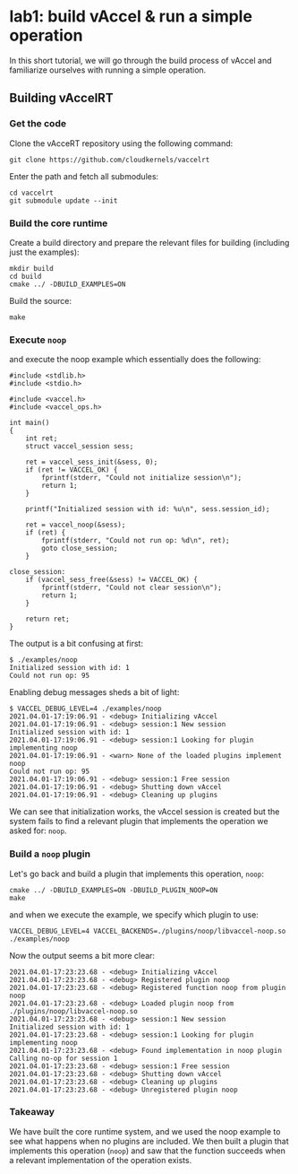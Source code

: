 # lab1: build vAccel & run a simple operation

In this short tutorial, we will go through the build process of vAccel and 
familiarize ourselves with running a simple operation. 

## Building vAccelRT

### Get the code

Clone the vAcceRT repository using the following command:

```
git clone https://github.com/cloudkernels/vaccelrt
```

Enter the path and fetch all submodules:

```
cd vaccelrt
git submodule update --init
```

### Build the core runtime

Create a build directory and prepare the relevant files for building (including
just the examples):

```
mkdir build
cd build
cmake ../ -DBUILD_EXAMPLES=ON
```

Build the source:

```
make
```

### Execute `noop`

and execute the noop example which essentially does the following:
```
#include <stdlib.h>
#include <stdio.h>

#include <vaccel.h>
#include <vaccel_ops.h>

int main()
{
	int ret;
	struct vaccel_session sess;

	ret = vaccel_sess_init(&sess, 0);
	if (ret != VACCEL_OK) {
		fprintf(stderr, "Could not initialize session\n");
		return 1;
	}

	printf("Initialized session with id: %u\n", sess.session_id);

	ret = vaccel_noop(&sess);
	if (ret) {
		fprintf(stderr, "Could not run op: %d\n", ret);
		goto close_session;
	}

close_session:
	if (vaccel_sess_free(&sess) != VACCEL_OK) {
		fprintf(stderr, "Could not clear session\n");
		return 1;
	}

	return ret;
}
```

The output is a bit confusing at first:

```
$ ./examples/noop 
Initialized session with id: 1
Could not run op: 95
```

Enabling debug messages sheds a bit of light:

```
$ VACCEL_DEBUG_LEVEL=4 ./examples/noop 
2021.04.01-17:19:06.91 - <debug> Initializing vAccel
2021.04.01-17:19:06.91 - <debug> session:1 New session
Initialized session with id: 1
2021.04.01-17:19:06.91 - <debug> session:1 Looking for plugin implementing noop
2021.04.01-17:19:06.91 - <warn> None of the loaded plugins implement noop
Could not run op: 95
2021.04.01-17:19:06.91 - <debug> session:1 Free session
2021.04.01-17:19:06.91 - <debug> Shutting down vAccel
2021.04.01-17:19:06.91 - <debug> Cleaning up plugins
```

We can see that initialization works, the vAccel session is created but the
system fails to find a relevant plugin that implements the operation we asked
for: `noop`. 

### Build a `noop` plugin

Let's go back and build a plugin that implements this operation, `noop`:

```
cmake ../ -DBUILD_EXAMPLES=ON -DBUILD_PLUGIN_NOOP=ON
make
```

and when we execute the example, we specify which plugin to use:

```
VACCEL_DEBUG_LEVEL=4 VACCEL_BACKENDS=./plugins/noop/libvaccel-noop.so ./examples/noop
```

Now the output seems a bit more clear:

```
2021.04.01-17:23:23.68 - <debug> Initializing vAccel
2021.04.01-17:23:23.68 - <debug> Registered plugin noop
2021.04.01-17:23:23.68 - <debug> Registered function noop from plugin noop
2021.04.01-17:23:23.68 - <debug> Loaded plugin noop from ./plugins/noop/libvaccel-noop.so
2021.04.01-17:23:23.68 - <debug> session:1 New session
Initialized session with id: 1
2021.04.01-17:23:23.68 - <debug> session:1 Looking for plugin implementing noop
2021.04.01-17:23:23.68 - <debug> Found implementation in noop plugin
Calling no-op for session 1
2021.04.01-17:23:23.68 - <debug> session:1 Free session
2021.04.01-17:23:23.68 - <debug> Shutting down vAccel
2021.04.01-17:23:23.68 - <debug> Cleaning up plugins
2021.04.01-17:23:23.68 - <debug> Unregistered plugin noop
```

### Takeaway

We have built the core runtime system, and we used the noop example to see what
happens when no plugins are included. We then built a plugin that implements
this operation (`noop`) and saw that the function succeeds when a relevant
implementation of the operation exists.
